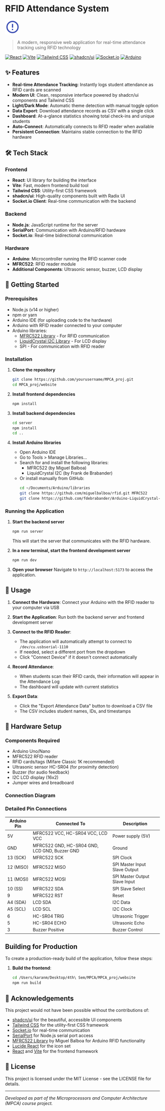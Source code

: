 # RFID Attendance System

![RFID Attendance System Logo](website/public/attendance-icon.svg)

> A modern, responsive web application for real-time attendance tracking using RFID technology

[![React](https://img.shields.io/badge/React-18-blue?style=flat&logo=react)](https://reactjs.org/)
[![Vite](https://img.shields.io/badge/Vite-4-646CFF?style=flat&logo=vite)](https://vitejs.dev/)
[![Tailwind CSS](https://img.shields.io/badge/Tailwind-3-38B2AC?style=flat&logo=tailwind-css)](https://tailwindcss.com/)
[![shadcn/ui](https://img.shields.io/badge/shadcn/ui-0.7-000000?style=flat)](https://ui.shadcn.com/)
[![Socket.io](https://img.shields.io/badge/Socket.io-4-010101?style=flat&logo=socket.io)](https://socket.io/)
[![Arduino](https://img.shields.io/badge/Arduino-Compatible-00979D?style=flat&logo=arduino)](https://www.arduino.cc/)

## ✨ Features

- **Real-time Attendance Tracking**: Instantly logs student attendance as RFID cards are scanned
- **Modern UI**: Clean, responsive interface powered by shadcn/ui components and Tailwind CSS
- **Light/Dark Mode**: Automatic theme detection with manual toggle option
- **Data Export**: Download attendance records as CSV with a single click
- **Dashboard**: At-a-glance statistics showing total check-ins and unique students
- **Auto-Connect**: Automatically connects to RFID reader when available
- **Persistent Connection**: Maintains stable connection to the RFID hardware

## 🛠️ Tech Stack

### Frontend
- **React**: UI library for building the interface
- **Vite**: Fast, modern frontend build tool
- **Tailwind CSS**: Utility-first CSS framework
- **shadcn/ui**: High-quality components built with Radix UI
- **Socket.io Client**: Real-time communication with the backend

### Backend
- **Node.js**: JavaScript runtime for the server
- **SerialPort**: Communication with Arduino/RFID hardware
- **Socket.io**: Real-time bidirectional communication

### Hardware
- **Arduino**: Microcontroller running the RFID scanner code
- **MFRC522**: RFID reader module
- **Additional Components**: Ultrasonic sensor, buzzer, LCD display

## 🚀 Getting Started

### Prerequisites

- Node.js (v14 or higher)
- npm or yarn
- Arduino IDE (for uploading code to the hardware)
- Arduino with RFID reader connected to your computer
- Arduino libraries:
  - [MFRC522 Library](https://github.com/miguelbalboa/rfid) - For RFID communication
  - [LiquidCrystal I2C Library](https://github.com/fdebrabander/Arduino-LiquidCrystal-I2C-library) - For LCD display
  - SPI - For communication with RFID reader

### Installation

1. **Clone the repository**
   ```bash
   git clone https://github.com/yourusername/MPCA_proj.git
   cd MPCA_proj/website
   ```

2. **Install frontend dependencies**
   ```bash
   npm install
   ```

3. **Install backend dependencies**
   ```bash
   cd server
   npm install
   cd ..
   ```

4. **Install Arduino libraries**
   - Open Arduino IDE
   - Go to Tools > Manage Libraries...
   - Search for and install the following libraries:
     - MFRC522 (by Miguel Balboa)
     - LiquidCrystal I2C (by Frank de Brabander)
   - Or install manually from GitHub:
     ```bash
     cd ~/Documents/Arduino/libraries
     git clone https://github.com/miguelbalboa/rfid.git MFRC522
     git clone https://github.com/fdebrabander/Arduino-LiquidCrystal-I2C-library.git LiquidCrystal_I2C
     ```

### Running the Application

1. **Start the backend server**
   ```bash
   npm run server
   ```
   This will start the server that communicates with the RFID hardware.

2. **In a new terminal, start the frontend development server**
   ```bash
   npm run dev
   ```

3. **Open your browser**
   Navigate to `http://localhost:5173` to access the application.

## 📖 Usage

1. **Connect the Hardware**: Connect your Arduino with the RFID reader to your computer via USB

2. **Start the Application**: Run both the backend server and frontend development server

3. **Connect to the RFID Reader**:
   - The application will automatically attempt to connect to `/dev/cu.usbserial-1110`
   - If needed, select a different port from the dropdown
   - Click "Connect Device" if it doesn't connect automatically

4. **Record Attendance**:
   - When students scan their RFID cards, their information will appear in the Attendance Log
   - The dashboard will update with current statistics
   
5. **Export Data**:
   - Click the "Export Attendance Data" button to download a CSV file
   - The CSV includes student names, IDs, and timestamps

## 🔌 Hardware Setup

### Components Required
- Arduino Uno/Nano
- MFRC522 RFID reader
- RFID cards/tags (Mifare Classic 1K recommended)
- Ultrasonic sensor HC-SR04 (for proximity detection)
- Buzzer (for audio feedback)
- I2C LCD display (16x2)
- Jumper wires and breadboard

### Connection Diagram


### Detailed Pin Connections

| Arduino Pin | Connected To        | Description                        |
|-------------|---------------------|------------------------------------|
| 5V          | MFRC522 VCC, HC-SR04 VCC, LCD VCC | Power supply (5V)   |
| GND         | MFRC522 GND, HC-SR04 GND, LCD GND, Buzzer GND | Ground  |
| 13 (SCK)    | MFRC522 SCK        | SPI Clock                          |
| 12 (MISO)   | MFRC522 MISO       | SPI Master Input Slave Output      |
| 11 (MOSI)   | MFRC522 MOSI       | SPI Master Output Slave Input      |
| 10 (SS)     | MFRC522 SDA        | SPI Slave Select                   |
| 9           | MFRC522 RST        | Reset                              |
| A4 (SDA)    | LCD SDA            | I2C Data                           |
| A5 (SCL)    | LCD SCL            | I2C Clock                          |
| 6           | HC-SR04 TRIG       | Ultrasonic Trigger                 |
| 5           | HC-SR04 ECHO       | Ultrasonic Echo                    |
| 3           | Buzzer Positive    | Buzzer Control                     |

## Building for Production

To create a production-ready build of the application, follow these steps:

1. **Build the frontend**:
   ```bash
   cd /Users/karanm/Desktop/4th\ Sem/MPCA/MPCA_proj/website
   npm run build
   ```

## 🙏 Acknowledgements

This project would not have been possible without the contributions of:

- [shadcn/ui](https://ui.shadcn.com/) for the beautiful, accessible UI components
- [Tailwind CSS](https://tailwindcss.com/) for the utility-first CSS framework
- [Socket.io](https://socket.io/) for real-time communication
- [SerialPort](https://serialport.io/) for Node.js serial port access
- [MFRC522 Library](https://github.com/miguelbalboa/rfid) by Miguel Balboa for Arduino RFID functionality
- [Lucide React](https://lucide.dev/icons/) for the icon set
- [React](https://reactjs.org/) and [Vite](https://vitejs.dev/) for the frontend framework

## 📄 License

This project is licensed under the MIT License - see the LICENSE file for details.

---

*Developed as part of the Microprocessors and Computer Architecture (MPCA) course project.*

